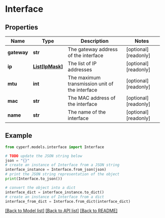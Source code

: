 # Interface


## Properties

Name | Type | Description | Notes
------------ | ------------- | ------------- | -------------
**gateway** | **str** | The gateway address of the interface | [optional] [readonly] 
**ip** | [**List[IpMask]**](IpMask.md) | The list of IP addresses | [optional] [readonly] 
**mtu** | **int** | The maximum transmission unit of the interface | [optional] [readonly] 
**mac** | **str** | The MAC address of the interface | [optional] [readonly] 
**name** | **str** | The name of the interface | [optional] [readonly] 

## Example

```python
from cyperf.models.interface import Interface

# TODO update the JSON string below
json = "{}"
# create an instance of Interface from a JSON string
interface_instance = Interface.from_json(json)
# print the JSON string representation of the object
print(Interface.to_json())

# convert the object into a dict
interface_dict = interface_instance.to_dict()
# create an instance of Interface from a dict
interface_from_dict = Interface.from_dict(interface_dict)
```
[[Back to Model list]](../README.md#documentation-for-models) [[Back to API list]](../README.md#documentation-for-api-endpoints) [[Back to README]](../README.md)


